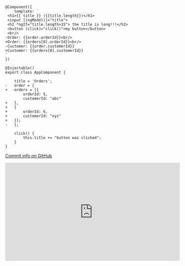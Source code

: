 ﻿
```csdiff

@Component({
    template: `
 <h1>{{ title }} ({{title.length}})</h1>
 <input [(ngModel)]="title">
 <h2 *ngIf="title.length>15"> the title is long!!!</h2>
 <button (click)="click()">my button</button>
 <br/>
-Order: {{order.orderId}}<br/>
+Order: {{orders[0].orderId}}<br/>
-Customer: {{order.customerId}}
+Customer: {{orders[0].customerId}}
`
})

@Injectable()
export class AppComponent {

    title = 'Orders';
-   order = {
+   orders = [{
        orderId: 5,
        customerId: "abc"
+   },
+   {
+       orderId: 6,
+       customerId: "xyz"
+   }];
-   };

    click() {
        this.title += "button was clicked";
    }
}
```

[Commit info on GitHub](https://github.com/FireflyMigration/ENV.Web/commit/2e4c3cf072b4f505fd011a036b450d0488b0670c)



<iframe width="560" height="315" src="https://www.youtube.com/embed/OHxBS7d9m4Q?list=PL1DEQjXG2xnLvNcbYEN0lYoc7KLROIjeK" frameborder="0" allowfullscreen></iframe>
